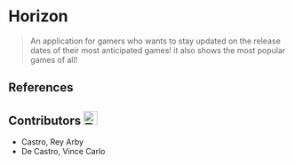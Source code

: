 # Horizon
> An application for gamers who wants to stay updated on the release dates of their most anticipated games!
it also shows the most popular games of all!

## References

## Contributors <img src="https://raw.githubusercontent.com/Tarikul-Islam-Anik/Animated-Fluent-Emojis/master/Emojis/Food/Tumbler%20Glass.png" alt="Tumbler Glass" width="25" height="25" />
- Castro, Rey Arby
- De Castro, Vince Carlo
